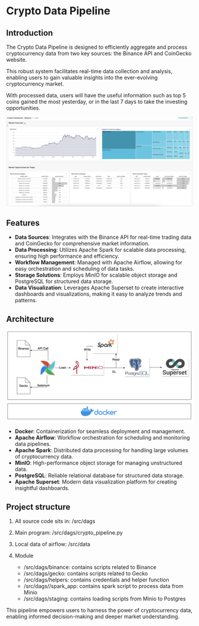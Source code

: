 # Crypto Data Pipeline

## Introduction

The Crypto Data Pipeline is designed to efficiently aggregate and process cryptocurrency data from two key sources: the Binance API and CoinGecko website.

This robust system facilitates real-time data collection and analysis, enabling users to gain valuable insights into the ever-evolving cryptocurrency market.

With processed data, users will have the useful information such as top 5 coins gained the most yesterday, or in the last 7 days to take the investing opportunities.

![](img/superset-dashboard.png)

## Features

-   **Data Sources**: Integrates with the Binance API for real-time trading data and CoinGecko for comprehensive market information.
-   **Data Processing**: Utilizes Apache Spark for scalable data processing, ensuring high performance and efficiency.
-   **Workflow Management**: Managed with Apache Airflow, allowing for easy orchestration and scheduling of data tasks.
-   **Storage Solutions**: Employs MinIO for scalable object storage and PostgreSQL for structured data storage.
-   **Data Visualization**: Leverages Apache Superset to create interactive dashboards and visualizations, making it easy to analyze trends and patterns.

## Architecture

![](img/architecture.png)

-   **Docker**: Containerization for seamless deployment and management.
-   **Apache Airflow**: Workflow orchestration for scheduling and monitoring data pipelines.
-   **Apache Spark**: Distributed data processing for handling large volumes of cryptocurrency data.
-   **MinIO**: High-performance object storage for managing unstructured data.
-   **PostgreSQL**: Reliable relational database for structured data storage.
-   **Apache Superset**: Modern data visualization platform for creating insightful dashboards.

## Project structure

1.  All source code sits in: /src/dags

2.  Main program: /src/dags/crypto_pipeline.py

3.  Local data of airflow: /src/data

4.  Module

    -   /src/dags/binance: contains scripts related to Binance
    -   /src/dags/gecko: contains scripts related to Gecko
    -   /src/dags/helpers: contains credentials and helper function
    -   /src/dags//spark_app: contains spark script to process data from Minio
    -   /src/dags/staging: contains loading scripts from Minio to Postgres

This pipeline empowers users to harness the power of cryptocurrency data, enabling informed decision-making and deeper market understanding.
